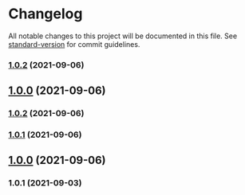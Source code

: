 # Changelog

All notable changes to this project will be documented in this file. See [standard-version](https://github.com/conventional-changelog/standard-version) for commit guidelines.

### [1.0.2](https://github.com/cris1ian/elecciones_fe/compare/v1.0.0...v1.0.2) (2021-09-06)

## [1.0.0](https://github.com/cris1ian/elecciones_fe/compare/v1.0.1...v1.0.0) (2021-09-06)

### [1.0.2](https://github.com/cris1ian/elecciones_fe/compare/v1.0.0...v1.0.2) (2021-09-06)

### [1.0.1](https://github.com/cris1ian/elecciones_fe/compare/v1.0.0...v1.0.1) (2021-09-06)

## [1.0.0](https://github.com/cris1ian/elecciones_fe/compare/v1.0.1...v1.0.0) (2021-09-06)

### 1.0.1 (2021-09-03)
